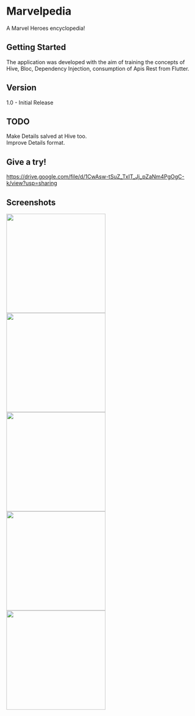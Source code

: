 # Marvelpedia

A Marvel Heroes encyclopedia!

## Getting Started

The application was developed with the aim of training the concepts of Hive, Bloc, Dependency Injection, consumption of Apis Rest from Flutter.  

## Version  
 
1.0 - Initial Release

## TODO  

Make Details salved at Hive too.  
Improve Details format.  
  
## Give a try!  

https://drive.google.com/file/d/1CwAsw-tSuZ_TxIT_Jj_pZaNm4PgOgC-k/view?usp=sharing

## Screenshots  

<img src="https://github.com/brunos0/pocketpedia/assets/49425249/51038743-6ad9-423d-a386-1a64ea4ce20e" width="260"> <img src="https://github.com/brunos0/pocketpedia/assets/49425249/c07fcaee-5f75-4d87-977e-dcc08f99f63e" width="260"> <img src="https://github.com/brunos0/pocketpedia/assets/49425249/588d537d-0b3b-482b-b8dd-ef31794b404a" width="260"> <img src="https://github.com/brunos0/pocketpedia/assets/49425249/a08ff5d7-1ed2-4d6a-b9f3-ad17174d0aa6" width="260"> <img src="https://github.com/brunos0/pocketpedia/assets/49425249/614a37de-fa21-4700-b231-9c00454de66e" width="260">
